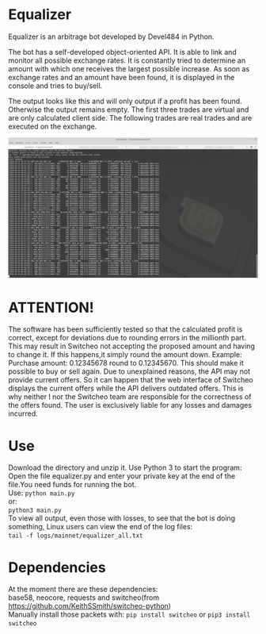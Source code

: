 # Equalizer

Equalizer is an arbitrage bot developed by Devel484 in Python.

The bot has a self-developed object-oriented API. It is able to link and monitor all possible exchange rates. It is constantly tried to determine an amount with which one receives the largest possible increase. As soon as exchange rates and an amount have been found, it is displayed in the console and tries to buy/sell.

The output looks like this and will only output if a profit has been found. Otherwise the output remains empty. The first three trades are virtual and are only calculated client side. The following trades are real trades and are executed on the exchange.

![Image description](readme2.png)

# ATTENTION!
The software has been sufficiently tested so that the calculated profit is correct, except for deviations due to rounding errors in the millionth part. This may result in Switcheo not accepting the proposed amount and having to change it. If this happens,it simply round the amount down. Example: Purchase amount: 0.12345678 round to 0.12345670. This should make it possible to buy or sell again.  Due to unexplained reasons, the API may not provide current offers. So it can happen that the web interface of Switcheo displays the current offers while the API delivers outdated offers.
This is why neither I nor the Switcheo team are responsible for the correctness of the offers found. The user is exclusively liable for any losses and damages incurred.

# Use

Download the directory and unzip it. Use Python 3 to start the program:<br>
Open the file equalizer.py and enter your private key at the end of the file.You need funds for running the bot.<br>
Use:
`python main.py`<br>
or:<br>
`python3 main.py`<br>
To view all output, even those with losses, to see that the bot is doing something, Linux users can view the end of the log files:<br>
`tail -f logs/mainnet/equalizer_all.txt` <br> 

# Dependencies

At the moment there are these dependencies:<br>
base58, neocore, requests and switcheo(from https://github.com/KeithSSmith/switcheo-python)<br>
Manually install those packets with:
`pip install switcheo` or `pip3 install switcheo`


